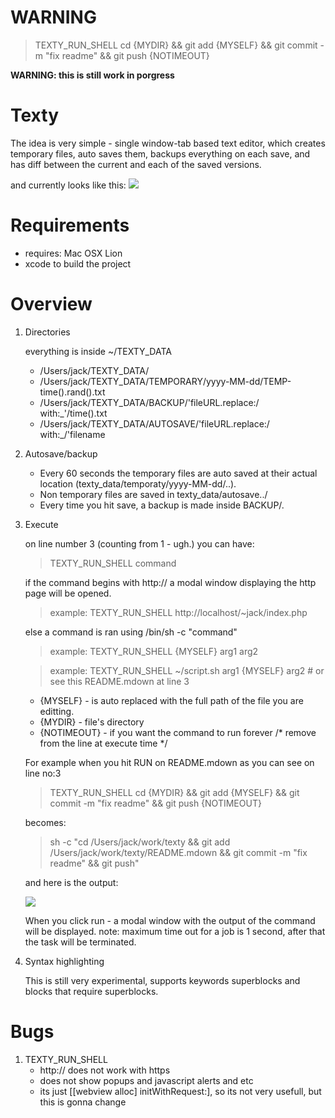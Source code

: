 WARNING
=======
> TEXTY_RUN_SHELL cd {MYDIR} && git add {MYSELF} && git commit -m "fix readme" && git push {NOTIMEOUT}

__WARNING: this is still work in porgress__

Texty
=====

The idea is very simple - single window-tab based text editor, which creates temporary files, auto saves them, backups everything on each save, and has diff between the current and each of the saved versions.

and currently looks like this:
[![](http://farm8.staticflickr.com/7015/6429917701_cb4fed23a4.jpg)](http://www.flickr.com/photos/71088131@N07/6429917701/)

Requirements
============

* requires: Mac OSX Lion
* xcode to build the project

Overview
========

1. Directories
	
	everything is inside ~/TEXTY_DATA

	+ /Users/jack/TEXTY_DATA/
	+ /Users/jack/TEXTY_DATA/TEMPORARY/yyyy-MM-dd/TEMP-time().rand().txt
	+ /Users/jack/TEXTY_DATA/BACKUP/'fileURL.replace:/ with:_'/time().txt
	+ /Users/jack/TEXTY_DATA/AUTOSAVE/'fileURL.replace:/ with:_/'filename

2. Autosave/backup

	+ Every 60 seconds the temporary files are auto saved at their actual location (texty_data/temporaty/yyyy-MM-dd/..).
	+ Non temporary files are saved in texty_data/autosave../
	+ Every time you hit save, a backup is made inside BACKUP/.

3. Execute

	on line number 3 (counting from 1 - ugh.) you can have:

	> TEXTY_RUN_SHELL command

	if the command begins with http:// a modal window displaying the http page will be opened.

	> example: TEXTY_RUN_SHELL http://localhost/~jack/index.php

	else a command is ran using /bin/sh -c "command"

	> example: TEXTY_RUN_SHELL {MYSELF} arg1 arg2

	> example: TEXTY_RUN_SHELL ~/script.sh arg1 {MYSELF} arg2 # or see this README.mdown at line 3

	* {MYSELF} - is auto replaced with the full path of the file you are editting.
	* {MYDIR} - file's directory 
	* {NOTIMEOUT} - if you want the command to run forever /* remove from the line at execute time */

	For example when you hit RUN on README.mdown as you can see on line no:3

	> TEXTY_RUN_SHELL cd {MYDIR} && git add {MYSELF} && git commit -m "fix readme" && git push {NOTIMEOUT}
	
	becomes:

	> sh -c "cd /Users/jack/work/texty && git add /Users/jack/work/texty/README.mdown && git commit -m "fix readme" && git push"

	and here is the output:

	[![](http://farm8.staticflickr.com/7017/6429997929_31ef564d25.jpg)](http://www.flickr.com/photos/71088131@N07/6429997929/)


	When you click run - a modal window with the output of the command will be displayed. 
	note: maximum time out for a job is 1 second, after that the task will be terminated.

4. Syntax highlighting

	This is still very experimental, supports keywords superblocks and blocks that require superblocks.

Bugs
====
1. TEXTY_RUN_SHELL
	+ http:// does not work with https
	+ does not show popups and javascript alerts and etc
	+ its just [[webview alloc] initWithRequest:], so its not very usefull, but this is gonna change

